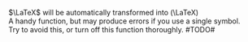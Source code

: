 $\LaTeX$ will be automatically transformed into \(\LaTeX\)  
A handy function, but may produce errors if you use a single symbol.  
Try to avoid this, or turn off this function thoroughly. #TODO#